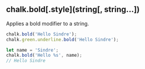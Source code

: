 ## chalk.bold\[.style\](string[, string...])

Applies a bold modifier to a string.

```js
chalk.bold('Hello Sindre');
chalk.green.underline.bold('Hello Sindre');

let name = 'Sindre';
chalk.bold('Hello %s', name);
// Hello Sindre
```